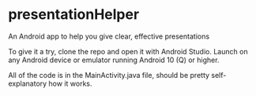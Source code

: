 # presentationHelper
An Android app to help you give clear, effective presentations

To give it a try, clone the repo and open it with Android Studio. Launch on any Android device or emulator running Android 10 (Q) or higher.

All of the code is in the MainActivity.java file, should be pretty self-explanatory how it works.
